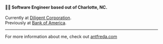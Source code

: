 #### 👨‍💻 Software Engineer based out of Charlotte, NC.

Currently at [Diligent Corporation](https://diligent.com/).  
Previously at [Bank of America](https://bankofamerica.com/). 

---  
For more information about me, check out [antfreda.com](https://antfreda.com/)
